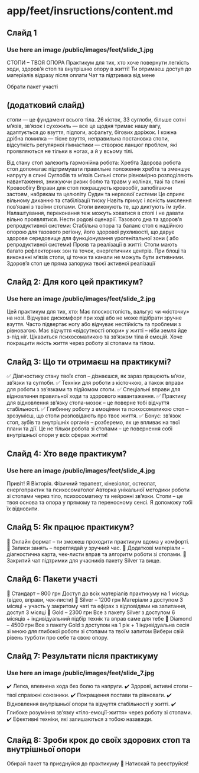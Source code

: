 # app/feet/insructions/content.md

## Слайд 1

### Use here an image /public/images/feet/slide_1.jpg

СТОПИ – ТВОЯ ОПОРА
Практикум для тих, хто хоче повернути легкість ходи, здоров’я стоп та внутрішню опору в житті!
Ти отримаєш доступ до матеріалів відразу після оплати
Чат та підтримка від мене

Обрати пакет участі

## (додатковий слайд)

стопи — це фундамент всього тіла.
26 кісток, 33 суглоби, більше сотні м’язів, зв’язок і сухожиль — все це щодня тримає нашу вагу, адаптується до взуття, підлоги, асфальту, бігових доріжок.
І кожна дрібна помилка — тісне взуття, неправильна постановка стопи, відсутність регулярної гімнастики — створює ланцюг проблем, які проявляються не тільки в ногах, а й у всьому тілі.

Від стану стоп залежить гармонійна робота:
Хребта
Здорова робота стоп допомагає підтримувати правильне положення хребта та зменшує напругу в спині
Суглобів та м’язів
Сильні стопи рівномірно розподіляють навантаження, знижуючи ризик болю та травм у колінах, тазі та спині
Кровообігу
Вправи для стоп покращують кровообіг, запобігаючи застоям, набрякам та целюліту
Судин та нервової системи
Це сприяє вільному диханню та стабілізації тиску
Навіть прикус і ясність мислення пов’язані з твоїми стопами.
Стопи виконують те, що диктують їм зуби. Налаштування, переконання теж можуть ховатися в стопі і не давати вільно проявлятися. Нести родові сценарії.
Тазового дна та здоровʼя репродуктивної системи:
Стабільна опора та баланс стоп є надійною опорою для тазового регіону, його здорової рухливості, що дарує здорове середовище для функціонування урогенітальної зони ( або репродуктивної системи)
Прояв та реалізації в житті:
  Стопи мають багато рефлекторних зон та точок, енергетичних центрів. При блоці та виконанні мʼязів стопи, ці точки та канали не можуть бути активними. Здоров’я стоп це пряма запорука твоєї активної реалізації

## Слайд 2: Для кого цей практикум?

### Use here an image /public/images/feet/slide_2.jpg

Цей практикум для тих, хто:
Має плоскостопість, вальгус чи «кісточку» на нозі.
Відчуває дискомфорт при ході або не може підібрати зручне взуття.
Часто підвертає ногу або відчуває нестійкість та проблеми з рівновагою.
Має відчуття «відсутності опори» у житті – ніби земля йде з-під ніг.
Цікавиться психосоматикою та зв’язком тіла й емоцій.
Хоче покращити якість життя через роботу зі стопами та тілом.

## Слайд 3: Що ти отримаєш на практикумі?

✅ Діагностику стану твоїх стоп – дізнаєшся, як зараз працюють м’язи, зв’язки та суглоби.
✅ Техніки для роботи з кісточкою, а також вправи для роботи з зв’язками та підйомом стопи.
✅ Спеціальні вправи для відновлення правильної ходи та здорового навантаження.
✅ Практику для відновлення зв’язку стопа-мозок – це поверне тобі відчуття стабільності.
✅ Глибинну роботу з емоціями та психосоматикою стоп – зрозумієш, що стопи розповідають про твоє життя.
✅ Бонус: зв’язок стоп, зубів та внутрішніх органів – розберемо, як це впливає на твої плани та дії.
Це не тільки робота зі стопами – це повернення собі внутрішньої опори у всіх сферах життя!

## Слайд 4: Хто веде практикум?

### Use here an image /public/images/feet/slide_4.jpg

Привіт! Я Вікторія.
Фізичний терапевт, кінезіолог, остеопат, енергопрактик та психосоматолог
Авторка унікальної методики роботи зі стопами через тіло, психосоматику та нейронні зв’язки.
Стопи – це твоя основа та опора у прямому та переносному сенсі. Я допоможу тобі їх відновити.

## Слайд 5: Як працює практикум?

🔸 Онлайн формат – ти зможеш проходити практикум вдома у комфорті.
🔸 Записи занять – переглядай у зручний час.
🔸 Додаткові матеріали – діагностична карта, чек-листи вправ та алгоритм роботи зі стопами.
🔸 Закритий чат підтримки для учасників пакету Silver та вище.

## Слайд 6: Пакети участі

🔹 Стандарт – 800 грн
Доступ до всіх матеріалів практикуму на 1 місяць (відео, вправи, чек-листи)
🔹 Silver – 1200 грн
Матеріали з доступом 3 місяці + участь у закритому чаті та ефірах з відповідями на запитання, доступ 3 місяці
🔹 Gold – 2300 грн
Все з пакету Silver з доступом 6 місяців + індивідуальний підбір технік та вправ саме для тебе
🔹 Diamond – 4500 грн
Все з пакету Gold з доступом на 1 рік + 1 індивідуальна сесія зі мною для глибокої роботи зі стопами та твоїм запитом
Вибери свій рівень турботи про себе та свою опору.

## Слайд 7: Результати після практикуму

### Use here an image /public/images/feet/slide_7.jpg

✔️ Легка, впевнена хода без болю та напруги.
✔️ Здорові, активні стопи – твої справжні союзники.
✔️ Покращення постави та рівноваги.
✔️ Відновлення внутрішньої опори та відчуття стабільності у житті.
✔️ Глибоке розуміння зв’язку «тіло-емоції-життя» через роботу зі стопами.
✔️ Ефективні техніки, які залишаються з тобою назавжди.

## Слайд 8: Зроби крок до своїх здорових стоп та внутрішньої опори

Обирай пакет та приєднуйся до практикуму
📲 Натискай та реєструйся!
